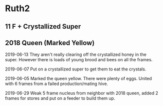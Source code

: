 # Ruth2
## 11 F + Crystallized Super
## 2018 Queen (Marked Yellow)

2019-06-13 They aren't really clearing off the crystallized honey in the super.  However there is loads of young brood and bees on all the frames.

2019-06-07 Put on a crystallized super to get them to eat the crystals.

2019-06-05 Marked the queen yellow.  There were plenty of eggs.  United with 6 frames from a failed production/mating hive.

2019-06-29 Weak 5 frame nucleus from neighbor with 2018 queen, added 2 frames for stores and put on a feeder to build them up.
